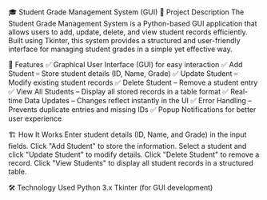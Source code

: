 🎓 Student Grade Management System (GUI)
📌 Project Description
The Student Grade Management System is a Python-based GUI application that allows users to add, update,
delete, and view student records efficiently. Built using Tkinter, this system provides a structured and
user-friendly interface for managing student grades in a simple yet effective way.

🚀 Features
✅ Graphical User Interface (GUI) for easy interaction
✅ Add Student – Store student details (ID, Name, Grade)
✅ Update Student – Modify existing student records
✅ Delete Student – Remove a student entry
✅ View All Students – Display all stored records in a table format
✅ Real-time Data Updates – Changes reflect instantly in the UI
✅ Error Handling – Prevents duplicate entries and missing IDs
✅ Popup Notifications for better user experience

🏗 How It Works
Enter student details (ID, Name, and Grade) in the input fields.
Click "Add Student" to store the information.
Select a student and click "Update Student" to modify details.
Click "Delete Student" to remove a record.
Click "View Students" to display all student records in a structured table.

🛠 Technology Used
Python 3.x
Tkinter (for GUI development)
